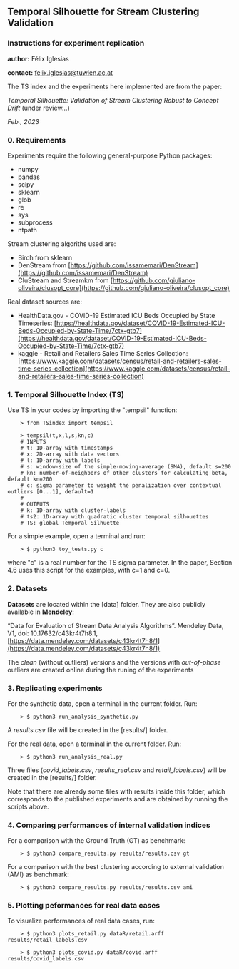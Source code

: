 ## Temporal Silhouette for Stream Clustering Validation
### Instructions for experiment replication

**author:** Félix Iglesias

**contact:** felix.iglesias@tuwien.ac.at


The TS index and the experiments here implemented are from the paper:

*Temporal Silhouette: Validation of Stream Clustering Robust to Concept Drift* (under review...)

*Feb., 2023*


### 0. Requirements

Experiments require the following general-purpose Python packages:

- numpy
- pandas
- scipy
- sklearn
- glob
- re
- sys
- subprocess
- ntpath

Stream clustering algoriths used are:

- Birch from sklearn
- DenStream from [https://github.com/issamemari/DenStream](https://github.com/issamemari/DenStream)
- CluStream and Streamkm from [https://github.com/giuliano-oliveira/clusopt_core](https://github.com/giuliano-oliveira/clusopt_core)

Real dataset sources are:

- HealthData.gov - COVID-19 Estimated ICU Beds Occupied by State Timeseries: [https://healthdata.gov/dataset/COVID-19-Estimated-ICU-Beds-Occupied-by-State-Time/7ctx-gtb7](https://healthdata.gov/dataset/COVID-19-Estimated-ICU-Beds-Occupied-by-State-Time/7ctx-gtb7)
- kaggle - Retail and Retailers Sales Time Series Collection: 
[https://www.kaggle.com/datasets/census/retail-and-retailers-sales-time-series-collection](https://www.kaggle.com/datasets/census/retail-and-retailers-sales-time-series-collection)

### 1. Temporal Silhouette Index (TS)

Use TS in your codes by importing the "tempsil" function:

        > from TSindex import tempsil

        > tempsil(t,x,l,s,kn,c)
        # INPUTS
        # t: 1D-array with timestamps
        # x: 2D-array with data vectors
        # l: 1D-array with labels
        # s: window-size of the simple-moving-average (SMA), default s=200 
        # kn: number-of-neighbors of other clusters for calculating beta, default kn=200
        # c: sigma parameter to weight the penalization over contextual outliers [0...1], default=1
        #
        # OUTPUTS
        # k: 1D-array with cluster-labels
        # ts2: 1D-array with quadratic cluster temporal silhouettes
        # TS: global Temporal Silhuette

For a simple example, open a terminal and run:

        > $ python3 toy_tests.py c

where "c" is a real number for the TS sigma parameter. In the paper, Section 4.6 uses this script for the examples, with c=1 and c=0.

### 2. Datasets

**Datasets** are located within the [data] folder. They are also publicly available in **Mendeley**: 

“Data for Evaluation of Stream Data Analysis Algorithms”. Mendeley Data, V1, doi: 10.17632/c43kr4t7h8.1, [https://data.mendeley.com/datasets/c43kr4t7h8/1](https://data.mendeley.com/datasets/c43kr4t7h8/1)

The *clean* (without outliers) versions and the versions with *out-of-phase* outliers are created online during the runing of the experiments

### 3. Replicating experiments

For the synthetic data, open a terminal in the current folder. Run:

        > $ python3 run_analysis_synthetic.py

A *results.csv* file will be created in the [results/] folder. 

For the real data, open a terminal in the current folder. Run:

        > $ python3 run_analysis_real.py

Three files (*covid_labels.csv*, *results_real.csv* and *retail_labels.csv*) will be created in the [results/] folder.

Note that there are already some files with results inside this folder, which corresponds to the published experiments and are obtained by running the scripts above.

### 4. Comparing performances of internal validation indices

For a comparison with the Ground Truth (GT) as benchmark: 

        > $ python3 compare_results.py results/results.csv gt

For a comparison with the best clustering according to external validation (AMI) as benchmark: 

        > $ python3 compare_results.py results/results.csv ami

### 5. Plotting peformances for real data cases

To visualize performances of real data cases, run:

        > $ python3 plots_retail.py dataR/retail.arff results/retail_labels.csv 

        > $ python3 plots_covid.py dataR/covid.arff results/covid_labels.csv 
